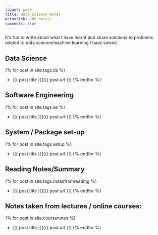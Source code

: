 ```yaml
---
layout: page
title: Data Science Notes
permalink: /ds_notes/
comments: true
---
```


It's fun to write about what I have learnt and share solutions to problems related to 
data science/machine learning I have solved.

## Data Science

{% for post in site.tags.ds %}
 - [{{ post.title }}]({{ post.url }})
{% endfor %}

## Software Engineering

{% for post in site.tags.se %}
 - [{{ post.title }}]({{ post.url }})
{% endfor %}

## System / Package set-up

{% for post in site.tags.setup %}
 - [{{ post.title }}]({{ post.url }})
{% endfor %}

## Reading Notes/Summary

{% for post in site.tags.notesfromreading %}
 - [{{ post.title }}]({{ post.url }})
{% endfor %}

## Notes taken from lectures / online courses:

{% for post in site.coursenotes %}
 - [{{ post.title }}]({{ post.url }})
{% endfor %}

